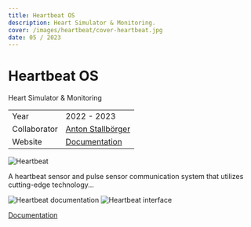 ```yaml
---
title: Heartbeat OS
description: Heart Simulator & Monitoring.
cover: /images/heartbeat/cover-heartbeat.jpg
date: 05 / 2023
---
```


<info-grid>
<div>

# Heartbeat OS

Heart Simulator & Monitoring

</div>
<div>

|              |                                                              |
| ------------ | ------------------------------------------------------------ |
| Year         | 2022 - 2023                                                  |
| Collaborator | [Anton Stallbörger](https://antonstallboerger.com)           |
| Website      | [Documentation](https://heartbeat-documentation.vercel.app/) |

</div>
</info-grid>

![Heartbeat](/images/heartbeat/cover-heartbeat.jpg)

A heartbeat sensor and pulse sensor communication system that utilizes cutting-edge technology...

<two-full-grid>

![Heartbeat documentation](/images/heartbeat/heartbeat_documentation.webp)
![Heartbeat interface](/images/heartbeat/heartbeat_interface.webp)

</two-full-grid>

<project-links>

[Documentation](https://heartbeat-documentation.vercel.app/)

</project-links>
